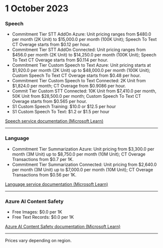 # 1 October 2023

### Speech

- Commitment Tier STT AddOn Azure: Unit pricing ranges from $480.0 per month (2K Unit) to $15,000.0 per month (100K Unit); Speech To Text CT Overage starts from $0.12 per hour.
- Commitment Tier STT AddOn Connected: Unit pricing ranges from $456.0 per month (2K Unit) to $14,250.0 per month (100K Unit); Speech To Text CT Overage starts from $0.114 per hour.
- Commitment Tier Custom Speech to Text Azure: Unit pricing starts at $1,920.0 per month (2K Unit) up to $48,000.0 per month (100K Unit); Custom Speech To Text CT Overage starts from $0.48 per hour.
- Commitment Tier Custom Speech to Text Connected: 2K Unit from $1,824.0 per month; CT Overage from $0.9086 per hour.
- Commit Tier Custom STT Connected: 10K Unit from $7,410.0 per month, 50K Unit from $28,500.0 per month; Custom Speech To Text CT Overage starts from $0.565 per hour.
- S1 Custom Speech Training: $10.0 or $12.5 per hour
- S1 Custom Speech To Text: $1.2 or $1.5 per hour

[Speech service documentation (Microsoft Learn)](https://learn.microsoft.com/en-us/azure/ai-services/speech-service/)

---

### Language

- Commitment Tier Summarization Azure: Unit pricing from $3,300.0 per month (3M Unit) up to $8,750.0 per month (10M Unit); CT Overage Transactions from $0.7 per 1K.
- Commitment Tier Summarization Connected: Unit pricing from $2,640.0 per month (3M Unit) up to $7,000.0 per month (10M Unit); CT Overage Transactions from $0.56 per 1K.

[Language service documentation (Microsoft Learn)](https://learn.microsoft.com/en-us/azure/ai-services/language-service/)

---

### Azure AI Content Safety

- Free Images: $0.0 per 1K
- Free Text Records: $0.0 per 1K

[Azure AI Content Safety documentation (Microsoft Learn)](https://learn.microsoft.com/en-us/azure/ai-services/content-safety/)

---

Prices vary depending on region.